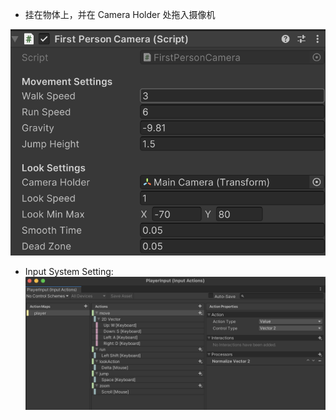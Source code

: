 
- 挂在物体上，并在 Camera Holder 处拖入摄像机

 ![|300](../pictures/1rd.png)

- Input System Setting:
![](../pictures/InputSystem.png)
